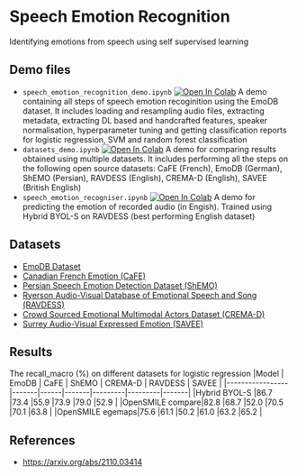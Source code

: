 # Speech Emotion Recognition
Identifying emotions from speech using self supervised learning


## Demo files
- `speech_emotion_recognition_demo.ipynb` [![Open In Colab](https://colab.research.google.com/assets/colab-badge.svg)](https://colab.research.google.com/github/satvik-dixit/speech_emotion_recognition/blob/main/speech_emotion_recognition_demo.ipynb) A demo containing all steps of speech emotion recoginition using the EmoDB dataset. It includes loading and resampling audio files, extracting metadata, extracting DL based and handcrafted features, speaker normalisation, hyperparameter tuning and getting classification reports for logistic regression, SVM and random forest classification
- `datasets_demo.ipynb` [![Open In Colab](https://colab.research.google.com/assets/colab-badge.svg)](https://colab.research.google.com/github/satvik-dixit/speech_emotion_recognition/blob/main/datasets_demo.ipynb) A demo for comparing results obtained using multiple datasets. It includes performing all the steps on the following open source datasets: CaFE (French), EmoDB (German), ShEMO (Persian), RAVDESS (English), CREMA-D (English), SAVEE (British English)
- `speech_emotion_recogniser.ipynb` [![Open In Colab](https://colab.research.google.com/assets/colab-badge.svg)](https://colab.research.google.com/github/satvik-dixit/speech_emotion_recognition/blob/main/speech_emotion_recogniser.ipynb) A demo for predicting the emotion of recorded audio (in Engish). Trained using Hybrid BYOL-S on RAVDESS (best performing English dataset)

## Datasets
- <a href="http://emodb.bilderbar.info/index-1280.html">EmoDB Dataset</a>
- <a href="https://zenodo.org/record/1478765#.YvyXfexBy3I">Canadian French Emotion (CaFE)</a>
- <a href="https://github.com/mansourehk/ShEMO"> Persian Speech Emotion Detection Dataset (ShEMO) </a>
- <a href="https://zenodo.org/record/1188976#.YvyPHexBy3K">Ryerson Audio-Visual Database of Emotional Speech and Song (RAVDESS)</a>
- <a href="https://github.com/CheyneyComputerScience/CREMA-D">Crowd Sourced Emotional Multimodal Actors Dataset (CREMA-D)</a>
- <a href="http://kahlan.eps.surrey.ac.uk/savee/Database.html">Surrey Audio-Visual Expressed Emotion (SAVEE)</a>

## Results
The recall_macro (%) on different datasets for logistic regression
|Model            | EmoDB | CaFE | ShEMO | CREMA-D | RAVDESS | SAVEE |
|-----------------|-------|------|-------|---------|---------|-------|
|Hybrid BYOL-S    |86.7   |73.4  |55.9   |73.9	   |79.0     |52.9   |
|OpenSMILE compare|82.8   |68.7  |52.0   |70.5	   |70.1	   |63.8   |
|OpenSMILE egemaps|75.6   |61.1  |50.2	 |61.0	   |63.2	   |65.2   |


## References
- https://arxiv.org/abs/2110.03414


